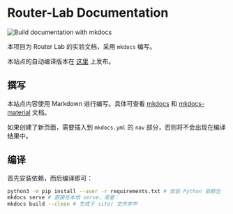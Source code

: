 # Router-Lab Documentation

![Build documentation with mkdocs](https://github.com/thu-cs-lab/Router-Lab-Docs/workflows/Build%20documentation%20with%20mkdocs/badge.svg)

本项目为 Router Lab 的实验文档，采用 `mkdocs` 编写。

本站点的自动编译版本在 [这里](https://lab.cs.tsinghua.edu.cn/router/doc) 上发布。

## 撰写

本站点内容使用 Markdown 进行编写。具体可查看 [mkdocs](https://www.mkdocs.org/) 和 [mkdocs-material](https://squidfunk.github.io/mkdocs-material/extensions/pymdown/) 文档。

如果创建了新页面，需要插入到 `mkdocs.yml` 的 `nav` 部分，否则将不会出现在编译结果中。

## 编译

首先安装依赖，而后编译即可：

```bash
python3 -m pip install --user -r requirements.txt # 安装 Python 依赖包
mkdocs serve # 直接在本地 serve，或者：
mkdocs build --clean # 生成于 site/ 文件夹中
```
